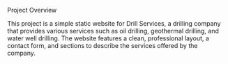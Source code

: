 Project Overview

This project is a simple static website for Drill Services, a drilling company that provides various services such as oil drilling, geothermal drilling, and water well drilling. 
The website features a clean, professional layout, a contact form, and sections to describe the services offered by the company.
